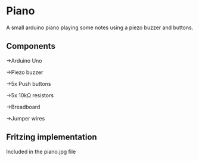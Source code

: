 # Piano
A small arduino piano playing some notes using a piezo buzzer and buttons.

## Components
->Arduino Uno

->Piezo buzzer

->5x Push buttons

->5x 10kΩ resistors

->Breadboard

->Jumper wires

## Fritzing implementation

Included in the piano.jpg file 



